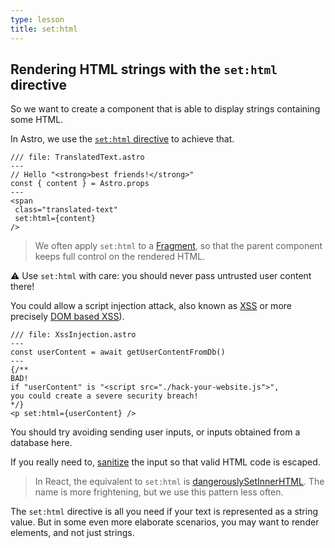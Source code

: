 ```yaml
---
type: lesson
title: set:html
---
```


## Rendering HTML strings with the `set:html` directive


So we want to create a component that is able to display strings containing some HTML.

In Astro, we use the [`set:html` directive](https://docs.astro.build/en/reference/directives-reference/#sethtml) to achieve that.

```astro
/// file: TranslatedText.astro
---
// Hello "<strong>best friends!</strong>"
const { content } = Astro.props
---
<span 
 class="translated-text" 
 set:html={content} 
/>
```

> We often apply `set:html` to a [Fragment](https://docs.astro.build/en/basics/astro-syntax/#fragments),
> so that the parent component keeps full control on the rendered HTML.

⚠️ ️Use `set:html` with care: you should never pass untrusted user content there! 

You could allow a script injection attack, also known as [XSS](https://owasp.org/www-community/attacks/xss/) or more precisely [DOM based XSS](https://owasp.org/www-community/attacks/DOM_Based_XSS)).

```astro
/// file: XssInjection.astro
---
const userContent = await getUserContentFromDb()
---
{/** 
BAD!
if "userContent" is "<script src="./hack-your-website.js">",
you could create a severe security breach!
*/}
<p set:html={userContent} />
```

You should try avoiding sending user inputs,
or inputs obtained from a database here.

If you really need to, 
[sanitize](https://en.wikipedia.org/wiki/HTML_sanitization) the input so that valid HTML code is escaped.

> In React, the equivalent to `set:html` is [dangerouslySetInnerHTML](https://legacy.reactjs.org/docs/dom-elements.html#dangerouslysetinnerhtml). 
> The name is more frightening, but we use this pattern less often.

The `set:html` directive is all you need if your text is represented as a string value. But in some even more elaborate scenarios, you may want to render elements, and not just strings.